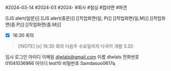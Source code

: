 #2024-03-14
#2024-03
#2024- 
#회사 
#점심 
#컵라면 
#파견 

[[JS  alert(일문)]]
[[JS alert(중문)]]
[[작업화면(일, P)]]
[[작업화면(일,M)]]
[[작업화면(중.P)]]
[[작업화면(중.M)]]

- [x] 16:30 회의 

> [!NOTE] [x] 16:30 회의 
> 다음주 수요일까지 다국어 개발 3.20




임시 로그인 아이디
이메일 dlwlals@gmail.com
이름 dlwlals
전화번호 01041036966
아이디 test10
비밀번호 Samdasoo0617q